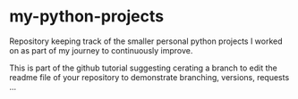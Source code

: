 # my-python-projects
Repository keeping track of the smaller personal python projects I worked on as part of my journey to continuously improve.

This is part of the github tutorial suggesting cerating a branch to edit the readme file of your repository to demonstrate branching, versions, requests ... 
